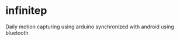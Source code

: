 infinitep
=========

Daily motion capturing using arduino synchronized with android using bluetooth
